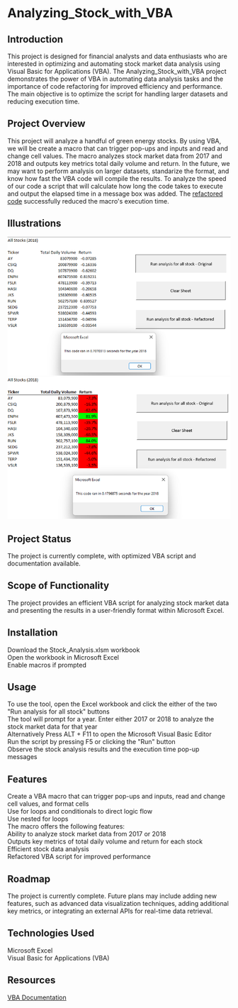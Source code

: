 # Analyzing_Stock_with_VBA

## Introduction
This project is designed for financial analysts and data enthusiasts who are interested in optimizing and automating stock market data analysis using Visual Basic for Applications (VBA). The Analyzing_Stock_with_VBA project demonstrates the power of VBA in automating data analysis tasks and the importance of code refactoring for improved efficiency and performance. The main objective is to optimize the script for handling larger datasets and reducing execution time.

## Project Overview
This project will analyze a handful of green energy stocks. By using VBA, we will be create a macro that can trigger pop-ups and inputs and read and change cell values. The macro analyzes stock market data from 2017 and 2018 and outputs key metrics total daily volume and return. In the future, we may want to perform analysis on larger datasets, standarize the format, and know how fast the VBA code will compile the results. To analyze the speed of our code a script that will calculate how long the code takes to execute and output the elapsed time in a message box was added. The [refactored code](Resources/Stock_Analysis_VBS_Code.vba) successfully reduced the macro's execution time.

## Illustrations
![Original Code](Resources/original_code_speed.png)  
![Refactored Code](Resources/refactored_code_speed.png)
## Project Status
The project is currently complete, with optimized VBA script and documentation available. 

## Scope of Functionality
The project provides an efficient VBA script for analyzing stock market data and presenting the results in a user-friendly format within Microsoft Excel.

## Installation
Download the Stock_Analysis.xlsm workbook  
Open the workbook in Microsoft Excel  
Enable macros if prompted  

## Usage
To use the tool, open the Excel workbook and click the either of the two "Run analysis for all stock" buttons  
The tool will prompt for a year. Enter either 2017 or 2018 to analyze the stock market data for that year  
Alternatively Press ALT + F11 to open the Microsoft Visual Basic Editor  
Run the script by pressing F5 or clicking the "Run" button  
Observe the stock analysis results and the execution time pop-up messages  

## Features
Create a VBA macro that can trigger pop-ups and inputs, read and change cell values, and format cells  
Use for loops and conditionals to direct logic flow  
Use nested for loops  
The macro offers the following features:  
Ability to analyze stock market data from 2017 or 2018  
Outputs key metrics of total daily volume and return for each stock  
Efficient stock data analysis  
Refactored VBA script for improved performance  

## Roadmap
The project is currently complete. Future plans may include adding new features, such as advanced data visualization techniques, adding additional key metrics, or integrating an external APIs for real-time data retrieval.

## Technologies Used
Microsoft Excel  
Visual Basic for Applications (VBA)  

## Resources
[VBA Documentation](https://learn.microsoft.com/en-us/office/vba/api/overview/)





